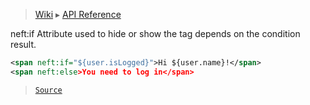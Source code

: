 > [Wiki](Home) ▸ [API Reference](API-Reference)

neft:if
Attribute used to hide or show the tag depends on the condition result.
```xml
<span neft:if="${user.isLogged}">Hi ${user.name}!</span>
<span neft:else>You need to log in</span>
```

> [`Source`](/Neft-io/neft/tree/master/src/document/file/parse/conditions.litcoffee#neftif-xml)

